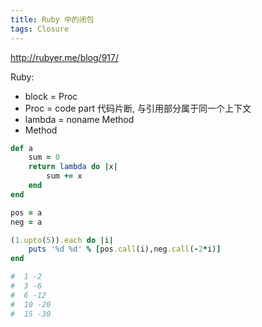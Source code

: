 ```yaml
---
title: Ruby 中的闭包
tags: Closure
---
```


http://rubyer.me/blog/917/

Ruby:

* block = Proc
* Proc = code part 代码片断, 与引用部分属于同一个上下文
* lambda = noname Method
* Method

```ruby
def a
    sum = 0
    return lambda do |x|
        sum += x
    end
end

pos = a
neg = a

(1.upto(5)).each do |i|
    puts '%d %d' % [pos.call(i),neg.call(-2*i)]
end

#  1 -2
#  3 -6
#  6 -12
#  10 -20
#  15 -30
```
